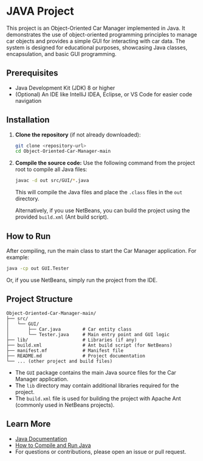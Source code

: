 # JAVA Project

This project is an Object-Oriented Car Manager implemented in Java. It demonstrates the use of object-oriented programming principles to manage car objects and provides a simple GUI for interacting with car data. The system is designed for educational purposes, showcasing Java classes, encapsulation, and basic GUI programming.

## Prerequisites

- Java Development Kit (JDK) 8 or higher
- (Optional) An IDE like IntelliJ IDEA, Eclipse, or VS Code for easier code navigation

## Installation

1. **Clone the repository** (if not already downloaded):
   ```sh
   git clone <repository-url>
   cd Object-Oriented-Car-Manager-main
   ```
2. **Compile the source code:**
   Use the following command from the project root to compile all Java files:
   ```sh
   javac -d out src/GUI/*.java
   ```
   This will compile the Java files and place the `.class` files in the `out` directory.

   Alternatively, if you use NetBeans, you can build the project using the provided `build.xml` (Ant build script).

## How to Run

After compiling, run the main class to start the Car Manager application. For example:

```sh
java -cp out GUI.Tester
```

Or, if you use NetBeans, simply run the project from the IDE.

## Project Structure

```
Object-Oriented-Car-Manager-main/
├── src/
│   └── GUI/
│       ├── Car.java        # Car entity class
│       └── Tester.java     # Main entry point and GUI logic
├── lib/                    # Libraries (if any)
├── build.xml               # Ant build script (for NetBeans)
├── manifest.mf             # Manifest file
├── README.md               # Project documentation
└── ... (other project and build files)
```

- The `GUI` package contains the main Java source files for the Car Manager application.
- The `lib` directory may contain additional libraries required for the project.
- The `build.xml` file is used for building the project with Apache Ant (commonly used in NetBeans projects).

## Learn More

- [Java Documentation](https://docs.oracle.com/javase/tutorial/)
- [How to Compile and Run Java](https://www.oracle.com/java/technologies/javase/codeconventions-137265.html)
- For questions or contributions, please open an issue or pull request.
